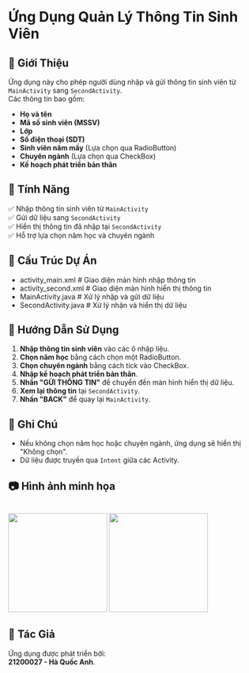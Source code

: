 # Ứng Dụng Quản Lý Thông Tin Sinh Viên

## 📌 Giới Thiệu  
Ứng dụng này cho phép người dùng nhập và gửi thông tin sinh viên từ `MainActivity` sang `SecondActivity`.  
Các thông tin bao gồm:  
- **Họ và tên**  
- **Mã số sinh viên (MSSV)**  
- **Lớp**  
- **Số điện thoại (SDT)**  
- **Sinh viên năm mấy** (Lựa chọn qua RadioButton)  
- **Chuyên ngành** (Lựa chọn qua CheckBox)  
- **Kế hoạch phát triển bản thân**  

## 🚀 Tính Năng  
✅ Nhập thông tin sinh viên từ `MainActivity`  
✅ Gửi dữ liệu sang `SecondActivity`  
✅ Hiển thị thông tin đã nhập tại `SecondActivity`  
✅ Hỗ trợ lựa chọn năm học và chuyên ngành  

## 📂 Cấu Trúc Dự Án  
- activity_main.xml # Giao diện màn hình nhập thông tin  <br>
- activity_second.xml # Giao diện màn hình hiển thị thông tin  <br>
- MainActivity.java # Xử lý nhập và gửi dữ liệu  <br>
- SecondActivity.java # Xử lý nhận và hiển thị dữ liệu <br>

## 📌 Hướng Dẫn Sử Dụng  
1. **Nhập thông tin sinh viên** vào các ô nhập liệu.  
2. **Chọn năm học** bằng cách chọn một RadioButton.  
3. **Chọn chuyên ngành** bằng cách tick vào CheckBox.  
4. **Nhập kế hoạch phát triển bản thân**.  
5. **Nhấn "GỬI THÔNG TIN"** để chuyển đến màn hình hiển thị dữ liệu.  
6. **Xem lại thông tin** tại `SecondActivity`.  
7. **Nhấn "BACK"** để quay lại `MainActivity`.  

## 📝 Ghi Chú  
- Nếu không chọn năm học hoặc chuyên ngành, ứng dụng sẽ hiển thị "Không chọn".  
- Dữ liệu được truyền qua `Intent` giữa các Activity.  

## 📷 Hình ảnh minh họa  
 <br>
<img src = "https://github.com/user-attachments/assets/f9b237f0-5a3a-4b5c-b3b3-c7973b2eff98" width ="200"/>
<img src = "https://github.com/user-attachments/assets/6e090c4f-a3b6-4323-86eb-71cf6f50f497" width ="200"/>

<br>

## 📧 Tác Giả
Ứng dụng được phát triển bởi:
<br>
**21200027 - Hà Quốc Anh**.   
